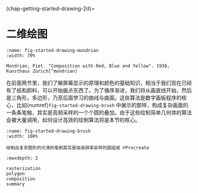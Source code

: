 (chap-getting-started-drawing-2d)=
# 二维绘图

```{figure} fig/mondrian.jpg
:name: fig-started-drawing-mondrian
:width: 70%

Mondrian, Piet. "Composition with Red, Blue and Yellow". 1930, Kunsthaus Zürich[^mondrian]
```
[^mondrian]: [Wikipedia: Composition with Red, Blue and Yellow](https://en.wikipedia.org/wiki/Composition_with_Red,_Blue_and_Yellow)

在前面两节里，我们了解屏幕显示的原理和颜色的基础知识，相当于我们现在已经有了纸和颜料，可以开始画点东西了。为了循序渐进，我们将从画直线开始，然后是三角形，多边形，乃至后面学习的曲线与曲面。这些算法是数字画板程序的核心，比如{numref}`fig-started-drawing-brush` 中展示的那样，构成复杂画面的一条条笔触，其实是高频采样的一个个圆的叠加。由于这些绘制简单几何体的算法会被大量调用，如何设计高效的绘制算法将是本节的核心。

```{figure} fig/brush.png
:name: fig-started-drawing-brush
:width: 100%

绘制出复杂图形的光滑的笔刷其实是由高频率采样的圆组成 ©Procreate
```

```{toctree}
:maxdepth: 2

rasterization
polygon
composition
summary
```